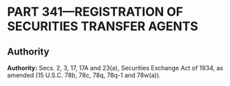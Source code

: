 # PART 341—REGISTRATION OF SECURITIES TRANSFER AGENTS


## Authority

**Authority:** Secs. 2, 3, 17, 17A and 23(a), Securities Exchange Act of 1934, as amended (15 U.S.C. 78b, 78c, 78q, 78q-1 and 78w(a)).


